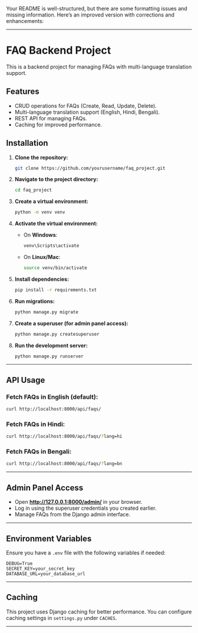Your README is well-structured, but there are some formatting issues and missing information. Here’s an improved version with corrections and enhancements:

---

# **FAQ Backend Project**

This is a backend project for managing FAQs with multi-language translation support.

## **Features**
- CRUD operations for FAQs (Create, Read, Update, Delete).  
- Multi-language translation support (English, Hindi, Bengali).  
- REST API for managing FAQs.  
- Caching for improved performance.  

## **Installation**
1. **Clone the repository:**
   ```bash
   git clone https://github.com/yourusername/faq_project.git
   ```

2. **Navigate to the project directory:**
   ```bash
   cd faq_project
   ```

3. **Create a virtual environment:**
   ```bash
   python -m venv venv
   ```

4. **Activate the virtual environment:**  
   - On **Windows**:
     ```bash
     venv\Scripts\activate
     ```
   - On **Linux/Mac**:
     ```bash
     source venv/bin/activate
     ```

5. **Install dependencies:**
   ```bash
   pip install -r requirements.txt
   ```

6. **Run migrations:**
   ```bash
   python manage.py migrate
   ```

7. **Create a superuser (for admin panel access):**
   ```bash
   python manage.py createsuperuser
   ```

8. **Run the development server:**
   ```bash
   python manage.py runserver
   ```

---

## **API Usage**
### **Fetch FAQs in English (default):**
   ```bash
   curl http://localhost:8000/api/faqs/
   ```

### **Fetch FAQs in Hindi:**
   ```bash
   curl http://localhost:8000/api/faqs/?lang=hi
   ```

### **Fetch FAQs in Bengali:**
   ```bash
   curl http://localhost:8000/api/faqs/?lang=bn
   ```

---

## **Admin Panel Access**
- Open **http://127.0.0.1:8000/admin/** in your browser.
- Log in using the superuser credentials you created earlier.
- Manage FAQs from the Django admin interface.

---

## **Environment Variables**
Ensure you have a `.env` file with the following variables if needed:
```
DEBUG=True
SECRET_KEY=your_secret_key
DATABASE_URL=your_database_url
```

---

## **Caching**
This project uses Django caching for better performance. You can configure caching settings in `settings.py` under `CACHES`.

---
